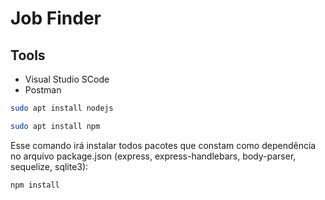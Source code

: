 # Job Finder

## Tools
* Visual Studio SCode
* Postman

```sh
sudo apt install nodejs
```
```sh
sudo apt install npm
```

Esse comando irá instalar todos pacotes que constam como dependência no arquivo package.json (express, express-handlebars, body-parser, sequelize, sqlite3):
```sh
npm install
```
